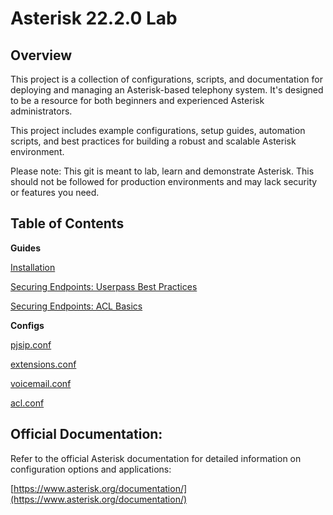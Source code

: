 # Asterisk 22.2.0 Lab

## Overview

This project is a collection of configurations, scripts, and documentation for deploying and managing an Asterisk-based telephony system. It's designed to be a resource for both beginners and experienced Asterisk administrators.

This project includes example configurations, setup guides, automation scripts, and best practices for building a robust and scalable Asterisk environment.

Please note: This git is meant to lab, learn and demonstrate Asterisk. This should not be followed for production environments and may lack security or features you need.

## Table of Contents

**Guides**

[Installation](/guides/Installation.md)

[Securing Endpoints: Userpass Best Practices]()

[Securing Endpoints: ACL Basics](https://github.com/brickbuckett/Asterisk-022.2-Lab/blob/main/guides/securing-endpoints-acl.md)

**Configs**

[pjsip.conf](https://github.com/brickbuckett/Asterisk-022.2-Lab/blob/main/configs/pjsip.conf)

[extensions.conf](https://github.com/brickbuckett/Asterisk-022.2-Lab/blob/main/configs/extensions.conf)

[voicemail.conf](https://github.com/brickbuckett/Asterisk-022.2-Lab/blob/main/configs/voicemail.conf)

[acl.conf](https://github.com/brickbuckett/Asterisk-022.2-Lab/blob/main/configs/acl.conf)

## Official Documentation:
Refer to the official Asterisk documentation for detailed information on configuration options and applications:

[https://www.asterisk.org/documentation/](https://www.asterisk.org/documentation/)
